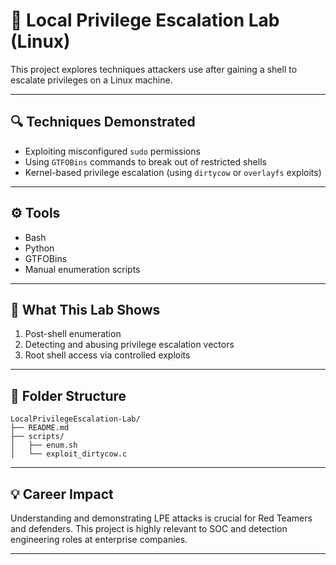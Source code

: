 # 🧨 Local Privilege Escalation Lab (Linux)

This project explores techniques attackers use after gaining a shell to escalate privileges on a Linux machine.

---

## 🔍 Techniques Demonstrated

- Exploiting misconfigured `sudo` permissions
- Using `GTFOBins` commands to break out of restricted shells
- Kernel-based privilege escalation (using `dirtycow` or `overlayfs` exploits)

---

## ⚙️ Tools

- Bash
- Python
- GTFOBins
- Manual enumeration scripts

---

## 🚀 What This Lab Shows

1. Post-shell enumeration
2. Detecting and abusing privilege escalation vectors
3. Root shell access via controlled exploits

---

## 📂 Folder Structure

```
LocalPrivilegeEscalation-Lab/
├── README.md
├── scripts/
│   ├── enum.sh
│   └── exploit_dirtycow.c
```

---

## 💡 Career Impact

Understanding and demonstrating LPE attacks is crucial for Red Teamers and defenders. This project is highly relevant to SOC and detection engineering roles at enterprise companies.

---